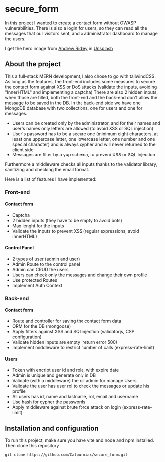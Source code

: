 # secure_form
In this project I wanted to create a contact form without OWASP vulnerabilities. There is also a login for users, so they can read all the messages that our visitors sent, and a administrator dashboard to manage the users.

I get the hero image from  [Andrew Ridley](https://unsplash.com/es/@aridley88?utm_source=unsplash&utm_medium=referral&utm_content=creditCopyText) in [Unsplash](https://unsplash.com/es/fotos/jR4Zf-riEjI?utm_source=unsplash&utm_medium=referral&utm_content=creditCopyText)

## About the project
This a full-stack MERN development, I also chose to go with tailwindCSS. As long as the features, the front-end includes some measures to secure the contact form against XSS or DoS attacks (validate the inputs, avoiding "InnerHTML" and implementing a captcha) There are also 2 hidden inputs, when those are filled, both the front-end and the back-end don't allow the message to be saved in the DB.
In the back-end side we have one MongoDB database with two collections, one for users and one for messages. 
- Users can be created only by the administrator, and for their names and user's names only letters are allowed (to avoid XSS or SQL injection)
- User's password has to be a secure one (minimum eight characters, at least one uppercase letter, one lowercase letter, one number and one special character) and is always cypher and will never returned to the client side
- Messages are filter by a yup schema, to prevent XSS or SQL injection

  
Furthermore a middleware checks all inputs thanks to the validator library, sanitizing and checking the email format.

Here is a list of features I have implemented:
### Front-end
#### Contact form
-  Captcha
-  2 hidden inputs (they have to be empty to avoid bots)
-  Max lenght for the inputs
-  Validate the inputs to prevent XSS (regular expressions, avoid innerHTML)
#### Control Panel
-  2 types of user (admin and user)
-  Admin Route to the control panel
-  Admin can CRUD the users
-  Users can check only the messages and change their own profile
-  Use protected Routes
-  Implement Auth Context

### Back-end
#### Contact form
-  Route and controller for saving the contact form data
-  ORM for the DB (mongoose)
-  Apply filters against XSS and SQLinjection (validatorjs, CSP configuration)
-  Validate hidden inputs are empty (return error 500)
-  Implement middleware to restrict number of calls (express-rate-limit)
#### Users
-  Token with encript user id and role, with expire date
-  Admin is unique and generate only in DB
-  Validate (with a middleware) the rol admin for manage Users
-  Validate the user has user rol to check the messages or update his profile
-  All users has id, name and lastname, rol, email  and username
-  Use hash for cypher the passwords
-  Apply middleware against brute force attack on login (express-rate-limit)

## Installation and configuration

To run this project, make sure you have vite and node and npm installed. Then clone this repository
```
git clone https://github.com/Calpurniax/secure_form.git
```
